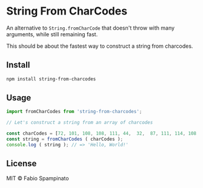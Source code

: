# String From CharCodes

An alternative to `String.fromCharCode` that doesn't throw with many arguments, while still remaining fast.

This should be about the fastest way to construct a string from charcodes.

## Install

```sh
npm install string-from-charcodes
```

## Usage

```ts
import fromCharCodes from 'string-from-charcodes';

// Let's construct a string from an array of charcodes

const charCodes = [72, 101, 108, 108, 111, 44,  32,  87, 111, 114, 108, 100,  33];
const string = fromCharCodes ( charCodes );
console.log ( string ); // => 'Hello, World!'
```

## License

MIT © Fabio Spampinato
